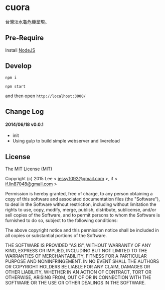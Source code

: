 cuora
=============
台灣淡水龜危機呈現。

## Pre-Require

Install [NodeJS](https://nodejs.org/en/)

## Develop

`npm i`

`npm start`

and then open `http://localhost:3000/`

## Change Log

#### 2014/06/18 v0.0.1
- init
- Using gulp to build simple webserver and livereload

## License

The MIT License (MIT)

Copyright (c) 2015 Lee < jessy1092@gmail.com >, if < if.lin87048@gmail.com >

Permission is hereby granted, free of charge, to any person obtaining a copy of this software and associated documentation files (the "Software"), to deal in the Software without restriction, including without limitation the rights to use, copy, modify, merge, publish, distribute, sublicense, and/or sell copies of the Software, and to permit persons to whom the Software is furnished to do so, subject to the following conditions:

The above copyright notice and this permission notice shall be included in all copies or substantial portions of the Software.

THE SOFTWARE IS PROVIDED "AS IS", WITHOUT WARRANTY OF ANY KIND, EXPRESS OR IMPLIED, INCLUDING BUT NOT LIMITED TO THE WARRANTIES OF MERCHANTABILITY, FITNESS FOR A PARTICULAR PURPOSE AND NONINFRINGEMENT. IN NO EVENT SHALL THE AUTHORS OR COPYRIGHT HOLDERS BE LIABLE FOR ANY CLAIM, DAMAGES OR OTHER LIABILITY, WHETHER IN AN ACTION OF CONTRACT, TORT OR OTHERWISE, ARISING FROM, OUT OF OR IN CONNECTION WITH THE SOFTWARE OR THE USE OR OTHER DEALINGS IN THE SOFTWARE.
